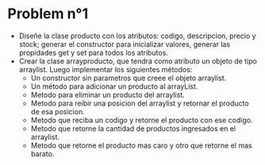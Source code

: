 # Problem n°1
- Diseñe la clase producto con los atributos: codigo, descripcion, precio y stock; generar el constructor para inicializar valores, generar las propidades get y set para todos los atributos.
- Crear la clase arrayproducto, que tendra como atributo un objeto de tipo arraylist. Luego implementar los siguientes métodos:
    - Un constructor sin parametros que creee el objeto arraylist.
    - Un método para adicionar un producto al arrayList.
    - Metodo para eliminar un producto del arraylist.
    - Metodo para reibir una posicion del arraylist y retornar el producto de esa posicion.
    - Metodo que reciba un codigo y retorne el producto con ese codigo.
    - Metodo que retorne la cantidad de productos ingresados en el arraylist.
    - Metodo que retorne el producto mas caro y otro que retorne el mas barato.